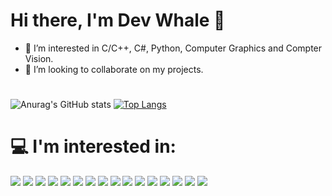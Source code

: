 <!---
sagar0710/sagar0710 is a ✨ special ✨ repository because its `README.md` (this file) appears on your GitHub profile.
You can click the Preview link to take a look at your changes.
--->
# Hi there, I'm Dev Whale 🐋 
- 👀 I’m interested in C/C++, C#, Python, Computer Graphics and Compter Vision.
- 💞️ I’m looking to collaborate on my projects.
# 
![Anurag's GitHub stats](https://github-readme-stats.vercel.app/api?username=sagar0710&show_icons=true&theme=radical)
[![Top Langs](https://github-readme-stats.vercel.app/api/top-langs/?username=sagar0710&layout=compact)](https://github.com/anuraghazra/github-readme-stats)
# 💻 I'm interested in:
<img  src="https://img.shields.io/badge/C-00599C?style=for-the-badge&logo=c&logoColor=white"/>
<img  src="https://img.shields.io/badge/c++-%2300599C.svg?style=for-the-badge&logo=c%2B%2B&logoColor=white)"/>
<img  src="https://img.shields.io/badge/C%23-239120?style=for-the-badge&logo=c-sharp&logoColor=white"/>
<img  src="https://img.shields.io/badge/.NET-5C2D91?style=for-the-badge&logo=.net&logoColor=white"/>
<img  src="https://img.shields.io/badge/Qt-%23217346.svg?style=for-the-badge&logo=Qt&logoColor=white)"/>
<img  src="https://img.shields.io/badge/Python-3776AB?style=for-the-badge&logo=python&logoColor=white"/>
<img  src="https://img.shields.io/badge/HTML5-E34F26?style=for-the-badge&logo=html5&logoColor=white"/>
<img  src="https://img.shields.io/badge/CSS3-1572B6?style=for-the-badge&logo=css3&logoColor=white"/>
<img  src="https://img.shields.io/badge/MongoDB-%234ea94b.svg?style=for-the-badge&logo=mongodb&logoColor=white"/>
<img  src="https://img.shields.io/badge/mysql-%2300f.svg?style=for-the-badge&logo=mysql&logoColor=white"/>
<img  src="https://img.shields.io/badge/OpenGL-green.svg?style=for-the-badge&logo=opengl&logoColor=white"/>
<img  src="https://img.shields.io/badge/OpenCV-blue.svg?style=for-the-badge&logo=opencv&logoColor=white"/>
<img  src="https://img.shields.io/badge/PyTorch-%23EE4C2C.svg?style=for-the-badge&logo=PyTorch&logoColor=white"/>
<img  src="https://img.shields.io/badge/TensorFlow-%23FF6F00.svg?style=for-the-badge&logo=TensorFlow&logoColor=white"/>
<img  src="https://img.shields.io/badge/blender-%23F5792A.svg?style=for-the-badge&logo=blender&logoColor=white"/>
<img  src="https://img.shields.io/badge/FFmepg-blue.svg?style=for-the-badge&logo=ffmpeg&logoColor=white"/>
